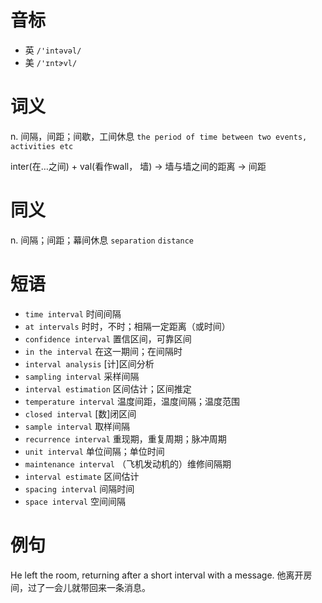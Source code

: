 # 音标

- 英 `/'intəvəl/`
- 美 `/'ɪntɚvl/`

# 词义

n. 间隔，间距；间歇，工间休息
`the period of time between two events, activities etc`



inter(在…之间) + val(看作wall， 墙) → 墙与墙之间的距离 → 间距

# 同义

n. 间隔；间距；幕间休息
`separation` `distance`

# 短语

- `time interval` 时间间隔
- `at intervals` 时时，不时；相隔一定距离（或时间）
- `confidence interval` 置信区间，可靠区间
- `in the interval` 在这一期间；在间隔时
- `interval analysis` [计]区间分析
- `sampling interval` 采样间隔
- `interval estimation` 区间估计；区间推定
- `temperature interval` 温度间距，温度间隔；温度范围
- `closed interval` [数]闭区间
- `sample interval` 取样间隔
- `recurrence interval` 重现期，重复周期；脉冲周期
- `unit interval` 单位间隔；单位时间
- `maintenance interval` （飞机发动机的）维修间隔期
- `interval estimate` 区间估计
- `spacing interval` 间隔时间
- `space interval` 空间间隔

# 例句

He left the room, returning after a short interval with a message.
他离开房间，过了一会儿就带回来一条消息。


